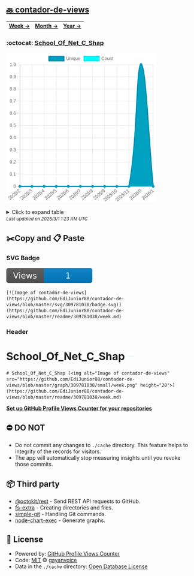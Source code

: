 ## [🔙 contador-de-views](https://github.com/EdiJunior88/contador-de-views)
| [**Week →**](https://github.com/EdiJunior88/contador-de-views/blob/master/readme/309781038/week.md) | [**Month →**](https://github.com/EdiJunior88/contador-de-views/blob/master/readme/309781038/month.md) | [**Year →**](https://github.com/EdiJunior88/contador-de-views/blob/master/readme/309781038/year.md) |
| ---- | ---- | ----- |
### :octocat: [School_Of_Net_C_Shap](https://github.com/EdiJunior88/School_Of_Net_C_Shap)
![Image of contador-de-views](https://github.com/EdiJunior88/contador-de-views/blob/master/graph/309781038/large/year.png)

<details>
	<summary>Click to expand table</summary>
	<h2>:calendar: Year Page Views Table</h2>
<table>
	<tr>
		<th>
			Last Updated
		</th>
		<th>
			Unique
		</th>
		<th>
			Count
		</th>
	</tr>
	<tr>
		<td>
			<code>2025/2/1</code>
		</td>
		<td>
			<code>0</code>
		</td>
		<td>
			<code>0</code>
		</td>
	</tr>
	<tr>
		<td>
			<code>2025/1/1</code>
		</td>
		<td>
			<code>1</code>
		</td>
		<td>
			<code>1</code>
		</td>
	</tr>
	<tr>
		<td>
			<code>2024/12/1</code>
		</td>
		<td>
			<code>0</code>
		</td>
		<td>
			<code>0</code>
		</td>
	</tr>
	<tr>
		<td>
			<code>2024/11/1</code>
		</td>
		<td>
			<code>0</code>
		</td>
		<td>
			<code>0</code>
		</td>
	</tr>
	<tr>
		<td>
			<code>2024/10/1</code>
		</td>
		<td>
			<code>0</code>
		</td>
		<td>
			<code>0</code>
		</td>
	</tr>
	<tr>
		<td>
			<code>2024/9/1</code>
		</td>
		<td>
			<code>0</code>
		</td>
		<td>
			<code>0</code>
		</td>
	</tr>
	<tr>
		<td>
			<code>2024/8/1</code>
		</td>
		<td>
			<code>0</code>
		</td>
		<td>
			<code>0</code>
		</td>
	</tr>
	<tr>
		<td>
			<code>2024/7/1</code>
		</td>
		<td>
			<code>0</code>
		</td>
		<td>
			<code>0</code>
		</td>
	</tr>
	<tr>
		<td>
			<code>2024/6/1</code>
		</td>
		<td>
			<code>0</code>
		</td>
		<td>
			<code>0</code>
		</td>
	</tr>
	<tr>
		<td>
			<code>2024/5/1</code>
		</td>
		<td>
			<code>0</code>
		</td>
		<td>
			<code>0</code>
		</td>
	</tr>
	<tr>
		<td>
			<code>2024/4/1</code>
		</td>
		<td>
			<code>0</code>
		</td>
		<td>
			<code>0</code>
		</td>
	</tr>
	<tr>
		<td>
			<code>2024/3/1</code>
		</td>
		<td>
			<code>0</code>
		</td>
		<td>
			<code>0</code>
		</td>
	</tr>
</table>

</details>
<small><i>Last updated on 2025/3/1 1:23 AM UTC</i></small>

## ✂️Copy and 📋 Paste
### SVG Badge
[![Image of contador-de-views](https://github.com/EdiJunior88/contador-de-views/blob/master/svg/309781038/badge.svg)](https://github.com/EdiJunior88/contador-de-views/blob/master/readme/309781038/week.md)
```readme
[![Image of contador-de-views](https://github.com/EdiJunior88/contador-de-views/blob/master/svg/309781038/badge.svg)](https://github.com/EdiJunior88/contador-de-views/blob/master/readme/309781038/week.md)
```
### Header
# School_Of_Net_C_Shap [<img alt="Image of contador-de-views" src="https://github.com/EdiJunior88/contador-de-views/blob/master/graph/309781038/small/week.png" height="20">](https://github.com/EdiJunior88/contador-de-views/blob/master/readme/309781038/week.md)
```readme
# School_Of_Net_C_Shap [<img alt="Image of contador-de-views" src="https://github.com/EdiJunior88/contador-de-views/blob/master/graph/309781038/small/week.png" height="20">](https://github.com/EdiJunior88/contador-de-views/blob/master/readme/309781038/week.md)
```
[**Set up GitHub Profile Views Counter for your repositories**](https://github.com/gayanvoice/github-profile-views-counter)
## ⛔ DO NOT
- Do not commit any changes to `./cache` directory. This feature helps to integrity of the records for visitors.
- The app will automatically stop measuring insights until you revoke those commits.
## 📦 Third party

- [@octokit/rest](https://www.npmjs.com/package/@octokit/rest) - Send REST API requests to GitHub.
- [fs-extra](https://www.npmjs.com/package/fs-extra) - Creating directories and files.
- [simple-git](https://www.npmjs.com/package/simple-git) - Handling Git commands.
- [node-chart-exec](https://www.npmjs.com/package/node-chart-exec) - Generate graphs.
## 📄 License
- Powered by: [GitHub Profile Views Counter](https://github.com/gayanvoice/github-profile-views-counter)
- Code: [MIT](./LICENSE) © [gayanvoice](https://github.com/gayanvoice/github-profile-views-counter)
- Data in the `./cache` directory: [Open Database License](https://opendatacommons.org/licenses/odbl/1-0/)